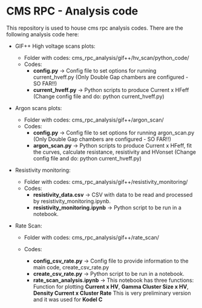 # CMS RPC - Analysis code

This repository is used to house cms rpc analysis codes. There are the following analysis code here:

* GIF++ High voltage scans plots:
  * Folder with codes: cms_rpc_analysis/gif++/hv_scan/python_code/
  * Codes:
    * **config.py** -> Config file to set options for running current_hveff.py (Only Double Gap chambers are configured - SO FAR!!)
    * **current_hveff.py** -> Python scripts to produce Current x HFeff (Change config file and do: python current_hveff.py)   
* Argon scans plots:
  * Folder with codes: cms_rpc_analysis/gif++/argon_scan/
  * Codes:
    * **config.py** -> Config file to set options for running argon_scan.py (Only Double Gap chambers are configured - SO FAR!!)
    * **argon_scan.py** -> Python scripts to produce Current x HFeff, fit the curves, calculate resistance, resistivity and HVonset (Change config file and do: python current_hveff.py) 
* Resistivity monitoring:
  * Folder with codes: cms_rpc_analysis/gif++/resistivity_monitoring/
  * Codes:
    * **resistivity_data.csv** -> CSV with data to be read and processed by resistivity_monitoring.ipynb.
    * **resistivity_monitoring.ipynb** -> Python script to be run in a notebook.

* Rate Scan:
  * Folder with codes: cms_rpc_analysis/gif++/rate_scan/

  * Codes:
    * **config_csv_rate.py** -> Config file to provide information to the main code, create_csv_rate.py
    * **create_csv_rate.py** -> Python script to be run in a notebook.
    * **rate_scan_analysis.ipynb** -> This notebook has three functions:
                                      Function for plotting **Current x HV**, **Gamma Cluster Size x HV**, **Density Current x Cluster Rate** 
                                      This  is very preliminary  version and it was used for **Kodel C**
